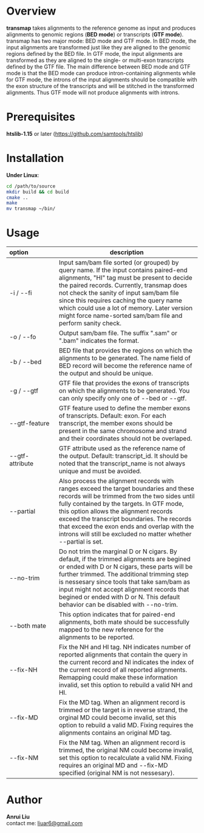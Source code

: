 Overview
====
**transmap** takes alignments to the reference genome as input and produces alignments to genomic regions (**BED mode**) or transcripts (**GTF mode**). transmap has two major mode: BED mode and GTF mode. In BED mode, the input alignments are transformed just like they are aligned to the  genomic regions defined by the BED file. In GTF mode, the input alignments are transformed as they are aligned to  the single- or multi-exon transcripts defined by the GTF file. The main difference between BED mode and GTF mode is that the BED mode can produce intron-containing alignments while for GTF mode, the introns of the input alignments should be compatible with the exon structure of the transcripts and will be stitched in the transformed alignments. Thus GTF mode will not produce alignments with introns.

Prerequisites
===
**htslib-1.15** or later (https://github.com/samtools/htslib)

Installation
====
**Under Linux**:
```sh
cd /path/to/source
mkdir build && cd build 
cmake .. 
make
mv transmap ~/bin/
```
Usage
====
 | option&nbsp;&nbsp;&nbsp;&nbsp;&nbsp;&nbsp;&nbsp;&nbsp;&nbsp;&nbsp;&nbsp;&nbsp;&nbsp;&nbsp;&nbsp; | description
 ---- | ---- 
 -i / --fi | Input sam/bam file sorted (or grouped) by query name. If the input contains paired-end alignments, "HI" tag must be present to decide the paired records. Currently, transmap does not check the sanity of input sam/bam file since this requires caching the query name which could use a lot of memory. Later version might force name-sorted sam/bam file and perform sanity check.
-o / --fo | Output sam/bam file. The suffix ".sam" or ".bam" indicates the format.
-b / --bed | BED file that provides the regions on which the alignments to be generated. The name field of BED record will become the reference name of the output and should be unique.
-g / --gtf | GTF file that provides the exons of transcripts on which the alignments to be generated. You can only specify only one of --bed or --gtf.
--gtf-feature | GTF feature used to define the member exons of transcripts. Default: exon. For each transcript, the member exons should be present in the same chromosome and strand and their coordinates should not be overlaped.
--gtf-attribute | GTF attribute used as the reference name of the output. Default: transcript_id. It should be noted that the transcript_name is not always unique and must be avoided.
--partial | Also process the alignment records with ranges exceed the target boundaries and these records will be trimmed from the two sides until fully contained by the targets. In GTF mode, this option allows the alignment records exceed the transcript boundaries. The records that exceed the exon ends and overlap with the introns will still be excluded no matter whether --partial is set.
--no-trim | Do not trim the marginal D or N cigars. By default, if the trimmed alignments are begined or ended with D or N cigars, these parts will be further trimmed. The additional trimming step is nessesary since tools that take sam/bam as input might not accept alignment records that begined or ended with D or N. This default behavior can be disabled with --no-trim.
--both mate |  This option indicates that for paired-end alignments, both mate should be successfully mapped to the new reference for the alignments to be reported.
--fix-NH | Fix the NH and HI tag. NH indicates number of reported alignments that contain the query in the current record and NI indicates the index of the current record of all reported alignments. Remapping  could make these information invalid, set this option to rebuild a valid NH and HI.
--fix-MD | Fix the MD tag. When an alignment record is trimmed or the target is in reverse strand, the orginal MD could become invalid, set this option to rebuild a valid MD. Fixing requires the alignments contains an original MD tag.
--fix-NM | Fix the NM tag. When an alignment record is trimmed, the original NM could become invalid, set this option to recalculate a valid NM. Fixing requires an original MD and --fix-MD specified (original NM is not nessesary).

Author
====
**Anrui Liu** <br>
contact me: liuar6@gmail.com

